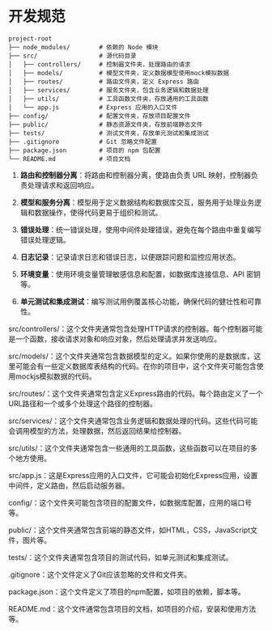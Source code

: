 # 开发规范

```
project-root
├── node_modules/        # 依赖的 Node 模块
├── src/                 # 源代码目录
│   ├── controllers/     # 控制器文件夹，处理路由的请求
│   ├── models/          # 模型文件夹，定义数据模型使用mock模拟数据
│   ├── routes/          # 路由文件夹，定义 Express 路由
│   ├── services/        # 服务文件夹，包含业务逻辑和数据处理
│   ├── utils/           # 工具函数文件夹，存放通用的工具函数
│   └── app.js           # Express 应用的入口文件
├── config/              # 配置文件夹，存放项目配置文件
├── public/              # 静态资源文件夹，存放前端静态文件
├── tests/               # 测试文件夹，存放单元测试和集成测试
├── .gitignore           # Git 忽略文件配置
├── package.json         # 项目的 npm 包配置
└── README.md            # 项目文档
```

1. **路由和控制器分离**：将路由和控制器分离，使路由负责 URL 映射，控制器负责处理请求和返回响应。

2. **模型和服务分离**：模型用于定义数据结构和数据库交互，服务用于处理业务逻辑和数据操作，使得代码更易于组织和测试。

3. **错误处理**：统一错误处理，使用中间件处理错误，避免在每个路由中重复编写错误处理逻辑。

4. **日志记录**：记录请求日志和错误日志，以便跟踪问题和监控应用状态。

5. **环境变量**：使用环境变量管理敏感信息和配置，如数据库连接信息、API 密钥等。

6. **单元测试和集成测试**：编写测试用例覆盖核心功能，确保代码的健壮性和可靠性。

src/controllers/：这个文件夹通常包含处理HTTP请求的控制器。每个控制器可能是一个函数，接收请求对象和响应对象，然后处理请求并发送响应。

src/models/：这个文件夹通常包含数据模型的定义。如果你使用的是数据库，这里可能会有一些定义数据库表结构的代码。在你的项目中，这个文件夹可能包含使用mockjs模拟数据的代码。

src/routes/：这个文件夹通常包含定义Express路由的代码。每个路由定义了一个URL路径和一个或多个处理这个路径的控制器。

src/services/：这个文件夹通常包含业务逻辑和数据处理的代码。这些代码可能会调用模型的方法，处理数据，然后返回结果给控制器。

src/utils/：这个文件夹通常包含一些通用的工具函数，这些函数可以在项目的多个地方使用。

src/app.js：这是Express应用的入口文件，它可能会初始化Express应用，设置中间件，定义路由，然后启动服务器。

config/：这个文件夹可能包含项目的配置文件，如数据库配置，应用的端口号等。

public/：这个文件夹通常包含前端的静态文件，如HTML，CSS，JavaScript文件，图片等。

tests/：这个文件夹通常包含项目的测试代码，如单元测试和集成测试。

.gitignore：这个文件定义了Git应该忽略的文件和文件夹。

package.json：这个文件定义了项目的npm配置，如项目的依赖，脚本等。

README.md：这个文件通常包含项目的文档，如项目的介绍，安装和使用方法等。
